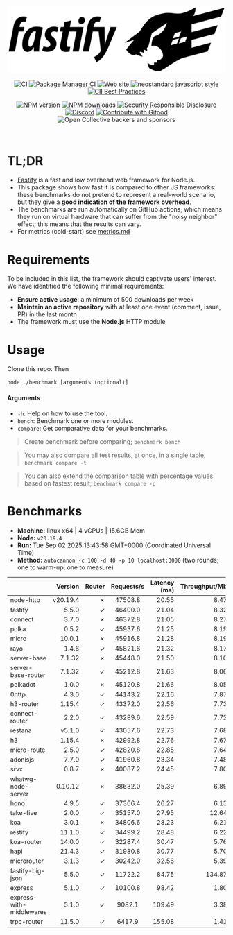 <div align="center"> <a href="https://fastify.dev/">
    <img
      src="https://github.com/fastify/graphics/raw/HEAD/fastify-landscape-outlined.svg"
      width="650"
      height="auto"
    />
  </a>
</div>

<div align="center">

[![CI](https://github.com/fastify/fastify/actions/workflows/ci.yml/badge.svg?branch=main)](https://github.com/fastify/fastify/actions/workflows/ci.yml)
[![Package Manager
CI](https://github.com/fastify/fastify/actions/workflows/package-manager-ci.yml/badge.svg?branch=main)](https://github.com/fastify/fastify/actions/workflows/package-manager-ci.yml)
[![Web
site](https://github.com/fastify/fastify/actions/workflows/website.yml/badge.svg?branch=main)](https://github.com/fastify/fastify/actions/workflows/website.yml)
[![neostandard javascript style](https://img.shields.io/badge/code_style-neostandard-brightgreen?style=flat)](https://github.com/neostandard/neostandard)
[![CII Best Practices](https://bestpractices.coreinfrastructure.org/projects/7585/badge)](https://bestpractices.coreinfrastructure.org/projects/7585)

</div>

<div align="center">

[![NPM
version](https://img.shields.io/npm/v/fastify.svg?style=flat)](https://www.npmjs.com/package/fastify)
[![NPM
downloads](https://img.shields.io/npm/dm/fastify.svg?style=flat)](https://www.npmjs.com/package/fastify)
[![Security Responsible
Disclosure](https://img.shields.io/badge/Security-Responsible%20Disclosure-yellow.svg)](https://github.com/fastify/fastify/blob/main/SECURITY.md)
[![Discord](https://img.shields.io/discord/725613461949906985)](https://discord.gg/fastify)
[![Contribute with Gitpod](https://img.shields.io/badge/Contribute%20with-Gitpod-908a85?logo=gitpod&color=blue)](https://gitpod.io/#https://github.com/fastify/fastify)
![Open Collective backers and sponsors](https://img.shields.io/opencollective/all/fastify)

</div>

<br />

# TL;DR

* [Fastify](https://github.com/fastify/fastify) is a fast and low overhead web framework for Node.js.
* This package shows how fast it is compared to other JS frameworks: these benchmarks do not pretend to represent a real-world scenario, but they give a **good indication of the framework overhead**.
* The benchmarks are run automatically on GitHub actions, which means they run on virtual hardware that can suffer from the "noisy neighbor" effect; this means that the results can vary.
* For metrics (cold-start) see [metrics.md](./METRICS.md)

# Requirements

To be included in this list, the framework should captivate users' interest. We have identified the following minimal requirements:
- **Ensure active usage**: a minimum of 500 downloads per week
- **Maintain an active repository** with at least one event (comment, issue, PR) in the last month
- The framework must use the **Node.js** HTTP module

# Usage

Clone this repo. Then

```
node ./benchmark [arguments (optional)]
```

#### Arguments

* `-h`: Help on how to use the tool.
* `bench`:  Benchmark one or more modules.
* `compare`: Get comparative data for your benchmarks.

> Create benchmark before comparing; `benchmark bench`

> You may also compare all test results, at once, in a single table; `benchmark compare -t`

> You can also extend the comparison table with percentage values based on fastest result; `benchmark compare -p`
# Benchmarks

* __Machine:__ linux x64 | 4 vCPUs | 15.6GB Mem
* __Node:__ `v20.19.4`
* __Run:__ Tue Sep 02 2025 13:43:58 GMT+0000 (Coordinated Universal Time)
* __Method:__ `autocannon -c 100 -d 40 -p 10 localhost:3000` (two rounds; one to warm-up, one to measure)

|                          | Version  | Router | Requests/s | Latency (ms) | Throughput/Mb |
| :--                      | --:      | --:    | :-:        | --:          | --:           |
| node-http                | v20.19.4 | ✗      | 47508.8    | 20.55        | 8.47          |
| fastify                  | 5.5.0    | ✓      | 46400.0    | 21.04        | 8.32          |
| connect                  | 3.7.0    | ✗      | 46372.8    | 21.05        | 8.27          |
| polka                    | 0.5.2    | ✓      | 45937.6    | 21.25        | 8.19          |
| micro                    | 10.0.1   | ✗      | 45916.8    | 21.28        | 8.19          |
| rayo                     | 1.4.6    | ✓      | 45821.6    | 21.32        | 8.17          |
| server-base              | 7.1.32   | ✗      | 45448.0    | 21.50        | 8.10          |
| server-base-router       | 7.1.32   | ✓      | 45212.8    | 21.63        | 8.06          |
| polkadot                 | 1.0.0    | ✗      | 45120.8    | 21.66        | 8.05          |
| 0http                    | 4.3.0    | ✓      | 44143.2    | 22.16        | 7.87          |
| h3-router                | 1.15.4   | ✓      | 43372.0    | 22.56        | 7.73          |
| connect-router           | 2.2.0    | ✓      | 43289.6    | 22.59        | 7.72          |
| restana                  | v5.1.0   | ✓      | 43057.6    | 22.73        | 7.68          |
| h3                       | 1.15.4   | ✗      | 42992.8    | 22.76        | 7.67          |
| micro-route              | 2.5.0    | ✓      | 42820.8    | 22.85        | 7.64          |
| adonisjs                 | 7.7.0    | ✓      | 41960.8    | 23.34        | 7.48          |
| srvx                     | 0.8.7    | ✗      | 40087.2    | 24.45        | 7.80          |
| whatwg-node-server       | 0.10.12  | ✗      | 38632.0    | 25.39        | 6.89          |
| hono                     | 4.9.5    | ✓      | 37366.4    | 26.27        | 6.13          |
| take-five                | 2.0.0    | ✓      | 35157.0    | 27.95        | 12.64         |
| koa                      | 3.0.1    | ✗      | 34806.6    | 28.23        | 6.21          |
| restify                  | 11.1.0   | ✓      | 34499.2    | 28.48        | 6.22          |
| koa-router               | 14.0.0   | ✓      | 32287.4    | 30.47        | 5.76          |
| hapi                     | 21.4.3   | ✓      | 31980.8    | 30.77        | 5.70          |
| microrouter              | 3.1.3    | ✓      | 30242.0    | 32.56        | 5.39          |
| fastify-big-json         | 5.5.0    | ✓      | 11722.2    | 84.75        | 134.87        |
| express                  | 5.1.0    | ✓      | 10100.8    | 98.42        | 1.80          |
| express-with-middlewares | 5.1.0    | ✓      | 9082.1     | 109.49       | 3.38          |
| trpc-router              | 11.5.0   | ✓      | 6417.9     | 155.08       | 1.41          |
